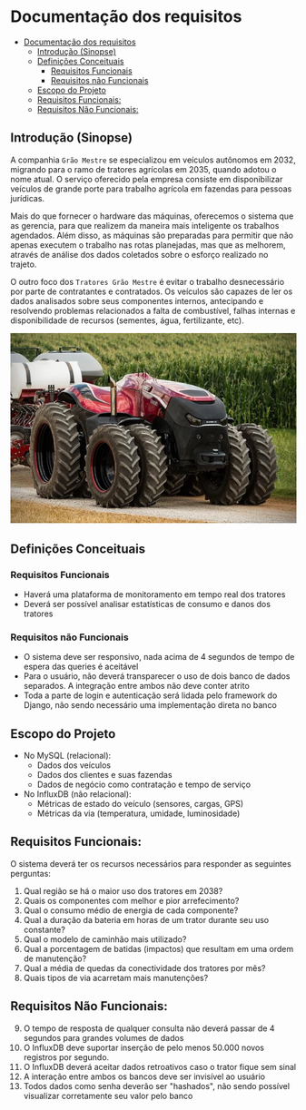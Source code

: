 # Documentação dos requisitos

- [Documentação dos requisitos](#documentação-dos-requisitos)
  - [Introdução (Sinopse)](#introdução-sinopse)
  - [Definições Conceituais](#definições-conceituais)
    - [Requisitos Funcionais](#requisitos-funcionais)
    - [Requisitos não Funcionais](#requisitos-não-funcionais)
  - [Escopo do Projeto](#escopo-do-projeto)
  - [Requisitos Funcionais:](#requisitos-funcionais-1)
  - [Requisitos Não Funcionais:](#requisitos-não-funcionais-1)


## Introdução (Sinopse)

A companhia `Grão Mestre` se especializou em veículos autônomos em 2032, migrando para o ramo de tratores agrícolas em 2035, quando adotou o nome atual. O serviço oferecido pela empresa consiste em disponibilizar veículos de grande porte para trabalho agrícola em fazendas para pessoas jurídicas.

Mais do que fornecer o hardware das máquinas, oferecemos o sistema que as gerencia, para que realizem da maneira mais inteligente os trabalhos agendados. Além disso, as máquinas são preparadas para permitir que não apenas executem o trabalho nas rotas planejadas, mas que as melhorem, através de análise dos dados coletados sobre o esforço realizado no trajeto.

O outro foco dos `Tratores Grão Mestre` é evitar o trabalho desnecessário por parte de contratantes e contratados. Os veículos são capazes de ler os dados analisados sobre seus componentes internos, antecipando e resolvendo problemas relacionados a falta de combustível, falhas internas e disponibilidade de recursos (sementes, água, fertilizante, etc).

![tractor_image](/docs/images/interestelar%20tractor.webp)

## Definições Conceituais

### Requisitos Funcionais

- Haverá uma plataforma de monitoramento em tempo real dos tratores
- Deverá ser possível analisar estatísticas de consumo e danos dos tratores

### Requisitos não Funcionais

- O sistema deve ser responsivo, nada acima de 4 segundos de tempo de espera das queries é aceitável
- Para o usuário, não deverá transparecer o uso de dois banco de dados separados. A integração entre ambos não deve conter atrito
- Toda a parte de login e autenticação será lidada pelo framework do Django, não sendo necessário uma implementação direta no banco

## Escopo do Projeto

- No MySQL (relacional):
  - Dados dos veículos
  - Dados dos clientes e suas fazendas
  - Dados de negócio como contratação e tempo de serviço
- No InfluxDB (não relacional):
  - Métricas de estado do veículo (sensores, cargas, GPS)
  - Métricas da via (temperatura, umidade, luminosidade)

## Requisitos Funcionais:

O sistema deverá ter os recursos necessários para responder as seguintes perguntas:

1. Qual região se há o maior uso dos tratores em 2038?
2. Quais os componentes com melhor e pior arrefecimento?
3. Qual o consumo médio de energia de cada componente?
4. Qual a duração da bateria em horas de um trator durante seu uso constante?
5. Qual o modelo de caminhão mais utilizado?
6. Qual a porcentagem de batidas (impactos) que resultam em uma ordem de manutenção?
7. Qual a média de quedas da conectividade dos tratores por mês?
8. Quais tipos de via acarretam mais manutenções?


## Requisitos Não Funcionais:

9. O tempo de resposta de qualquer consulta não deverá passar de 4 segundos para grandes volumes de dados
10. O InfluxDB deve suportar inserção de pelo menos 50.000 novos registros por segundo.
11. O InfluxDB deverá aceitar dados retroativos caso o trator fique sem sinal
12. A interação entre ambos os bancos deve ser invisível ao usuário
13. Todos dados como senha deverão ser "hashados", não sendo possível visualizar corretamente seu valor pelo banco